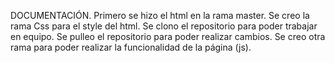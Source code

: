 DOCUMENTACIÓN.
Primero se hizo el html en la rama master.
Se creo la rama Css para el style del html.
Se clono el repositorio para poder trabajar en equipo.
Se pulleo el repositorio para poder realizar cambios.
Se creo otra rama para poder realizar la funcionalidad de la página (js).
